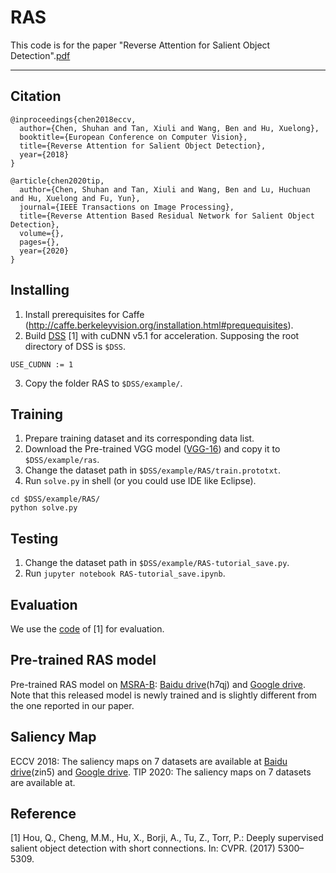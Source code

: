 # RAS
This code is for the paper "Reverse Attention for Salient Object Detection".[pdf](https://arxiv.org/pdf/1807.09940.pdf)

---

Citation
---
```
@inproceedings{chen2018eccv, 
  author={Chen, Shuhan and Tan, Xiuli and Wang, Ben and Hu, Xuelong}, 
  booktitle={European Conference on Computer Vision}, 
  title={Reverse Attention for Salient Object Detection}, 
  year={2018}
} 
```
```
@article{chen2020tip, 
  author={Chen, Shuhan and Tan, Xiuli and Wang, Ben and Lu, Huchuan and Hu, Xuelong and Fu, Yun}, 
  journal={IEEE Transactions on Image Processing}, 
  title={Reverse Attention Based Residual Network for Salient Object Detection},
  volume={},  
  pages={},
  year={2020}
} 
```

Installing
---
1. Install prerequisites for Caffe (http://caffe.berkeleyvision.org/installation.html#prequequisites).<br>
2. Build [DSS](https://github.com/Andrew-Qibin/caffe_dss) [1] with cuDNN v5.1 for acceleration. Supposing the root directory of DSS is ``$DSS``.<br>
```
USE_CUDNN := 1
```
3. Copy the folder RAS to ``$DSS/example/``.<br>

Training
---
1. Prepare training dataset and its corresponding data list.<br>
2. Download the Pre-trained VGG model ([VGG-16](http://vcl.ucsd.edu/hed/5stage-vgg.caffemodel)) and copy it to ``$DSS/example/ras``.<br>
3. Change the dataset path in ``$DSS/example/RAS/train.prototxt``.<br>
4. Run ``solve.py`` in shell (or you could use IDE like Eclipse).<br>

```
cd $DSS/example/RAS/
python solve.py
```

Testing
---
1. Change the dataset path in ``$DSS/example/RAS-tutorial_save.py``.<br>
2. Run ``jupyter notebook RAS-tutorial_save.ipynb``.<br>

Evaluation
---
We use the [code](https://github.com/MingMingCheng/CmCode/tree/master/CmLib/Illustration) of [1] for evaluation.

Pre-trained RAS model 
---
Pre-trained RAS model on [MSRA-B](https://people.cs.umass.edu/~hzjiang/drfi/index.html): [Baidu drive](https://pan.baidu.com/s/1aM2VYUioCpsReOQ-42POoA)(h7qj) and [Google drive](https://drive.google.com/open?id=1vDHzr0O7qcQcx0qkzz0iSe5qTPn8h6J0).<br>
Note that this released model is newly trained and is slightly different from the one reported in our paper.

Saliency Map
---
ECCV 2018: The saliency maps on 7 datasets are available at [Baidu drive](https://pan.baidu.com/s/1fG-LO48CwZOeFIqH2Xvc2Q)(zin5) and [Google drive](https://drive.google.com/open?id=1OTgOYlZoTOFOIHwxEDBYkZbAS7L3UKcP).
TIP 2020: The saliency maps on 7 datasets are available at.

Reference
---
[1] Hou, Q., Cheng, M.M., Hu, X., Borji, A., Tu, Z., Torr, P.: Deeply supervised
salient object detection with short connections. In: CVPR. (2017) 5300–5309.
